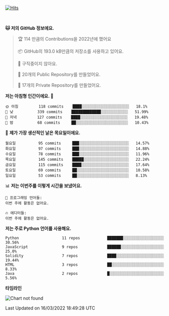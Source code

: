 [![Hits](https://hits.seeyoufarm.com/api/count/incr/badge.svg?url=https%3A%2F%2Fgithub.com%2FSoohan-Park&count_bg=%23000000&title_bg=%23828282&icon=gradle.svg&icon_color=%23FFFFFF&title=Visited&edge_flat=false)](https://hits.seeyoufarm.com)  

<br/>

<!--START_SECTION:waka-->
**🐱 저의 GitHub 정보에요.** 

> 🏆 114 만큼의 Contributions을 2022년에 했어요
 > 
> 📦 GitHub의 193.0 kB만큼의 저장소를 사용하고 있어요. 
 > 
> 🚫 구직중이지 않아요.
 > 
> 📜 20개의 Public Repository를 만들었어요. 
 > 
> 🔑 17개의 Private Repository를 만들었어요.  
 > 
**저는 아침형 인간이에요. 🐤** 

```text
🌞 아침         118 commits    ████░░░░░░░░░░░░░░░░░░░░░   18.1% 
🌆 낮　         339 commits    █████████████░░░░░░░░░░░░   51.99% 
🌃 저녁         127 commits    ████░░░░░░░░░░░░░░░░░░░░░   19.48% 
🌙 밤　         68 commits     ██░░░░░░░░░░░░░░░░░░░░░░░   10.43%

```
📅 **제가 가장 생산적인 날은 목요일이에요.** 

```text
월요일          95 commits     ███░░░░░░░░░░░░░░░░░░░░░░   14.57% 
화요일          97 commits     ███░░░░░░░░░░░░░░░░░░░░░░   14.88% 
수요일          78 commits     ███░░░░░░░░░░░░░░░░░░░░░░   11.96% 
목요일          145 commits    █████░░░░░░░░░░░░░░░░░░░░   22.24% 
금요일          115 commits    ████░░░░░░░░░░░░░░░░░░░░░   17.64% 
토요일          69 commits     ██░░░░░░░░░░░░░░░░░░░░░░░   10.58% 
일요일          53 commits     ██░░░░░░░░░░░░░░░░░░░░░░░   8.13%

```


📊 **저는 이번주를 이렇게 시간을 보냈어요.** 

```text
💬 프로그래밍 언어들: 
이번 주에 활동은 없어요.

🔥 에디터들: 
이번 주에 활동은 없어요.

```

**저는 주로 Python 언어를 사용해요.** 

```text
Python                   11 repos            ███████░░░░░░░░░░░░░░░░░░   30.56% 
JavaScript               9 repos             ██████░░░░░░░░░░░░░░░░░░░   25.0% 
Solidity                 7 repos             ████░░░░░░░░░░░░░░░░░░░░░   19.44% 
HTML                     3 repos             ██░░░░░░░░░░░░░░░░░░░░░░░   8.33% 
Java                     2 repos             █░░░░░░░░░░░░░░░░░░░░░░░░   5.56%

```


**타임라인**

![Chart not found](https://raw.githubusercontent.com/Soohan-Park/Soohan-Park/master/charts/bar_graph.png) 


 Last Updated on 16/03/2022 18:49:28 UTC
<!--END_SECTION:waka-->
